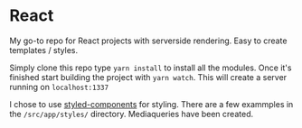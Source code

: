 # React

My go-to repo for React projects with serverside rendering. Easy to create templates / styles.

Simply clone this repo type ```yarn install``` to install all the modules. Once it's finished start building the project with ```yarn watch```. This will create a server running on ```localhost:1337```

I chose to use [styled-components](https://www.styled-components.com/) for styling. There are a few exammples in the ```/src/app/styles/``` directory. Mediaqueries have been created.
